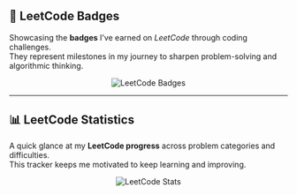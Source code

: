 ## 🏅 LeetCode Badges

Showcasing the **badges** I’ve earned on *LeetCode* through coding challenges.  
They represent milestones in my journey to sharpen problem-solving and algorithmic thinking.  

<p align="center">
  <img src="https://leetcode-badge-showcase.vercel.app/api?username=WpsCqRN4gq&theme=light&border=border&animated=true" alt="LeetCode Badges"/>
</p>

---

## 📊 LeetCode Statistics

A quick glance at my **LeetCode progress** across problem categories and difficulties.  
This tracker keeps me motivated to keep learning and improving.  

<p align="center">
  <img src="https://leetcard.jacoblin.cool/WpsCqRN4gq?theme=tokyonight&font=Nunito&ext=heatmap" alt="LeetCode Stats" />
</p>
